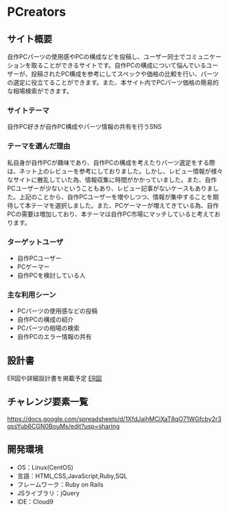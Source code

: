 # PCreators

## サイト概要
自作PCパーツの使用感やPCの構成などを投稿し、ユーザー同士でコミュニケーションを取ることができるサイトです。自作PCの構成について悩んでいるユーザーが、投稿されたPC構成を参考にしてスペックや価格の比較を行い、パーツの選定に役立てることができます。また、本サイト内でPCパーツ価格の簡易的な相場検索ができます。

### サイトテーマ
自作PC好きが自作PC構成やパーツ情報の共有を行うSNS

### テーマを選んだ理由
私自身が自作PCが趣味であり、自作PCの構成を考えたりパーツ選定をする際は、ネット上のレビューを参考にしておりました。しかし、レビュー情報が様々なサイトに散乱していた為、情報収集に時間がかかっていました。また、自作PCユーザーが少ないということもあり、レビュー記事がないケースもありました。上記のことから、自作PCユーザーを増やしつつ、情報が集中することを期待して本テーマを選択しました。また、PCゲーマーが増えてきている為、自作PCの需要は増加しており、本テーマは自作PC市場にマッチしていると考えております。

### ターゲットユーザ
- 自作PCユーザー
- PCゲーマー
- 自作PCを検討している人

### 主な利用シーン
- PCパーツの使用感などの投稿
- 自作PCの構成の紹介
- PCパーツの相場の検索
- 自作PCのエラー情報の共有

## 設計書
ER図や詳細設計書を掲載予定
[ER図](https://drive.google.com/file/d/1VPB_UAAJ_H8pfzYRLd6EXvTILOXYD4I5/view?usp=sharing)

## チャレンジ要素一覧
https://docs.google.com/spreadsheets/d/1XfdJaihMCiXaT8qO71WGfcby2r3qssYub6CGN0BouMs/edit?usp=sharing

## 開発環境
- OS：Linux(CentOS)
- 言語：HTML,CSS,JavaScript,Ruby,SQL
- フレームワーク：Ruby on Rails
- JSライブラリ：jQuery
- IDE：Cloud9
